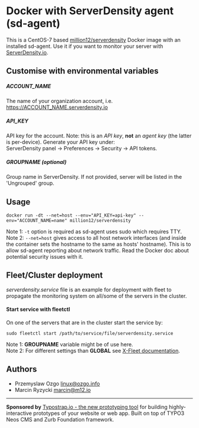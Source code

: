 # Docker with ServerDensity agent (sd-agent)

This is a CentOS-7 based [million12/serverdensity](https://registry.hub.docker.com/u/million12/serverdensity/) Docker image with an installed sd-agent. Use it if you want to monitor your server with [ServerDensity.io](https://www.serverdensity.com/).


## Customise with environmental variables 

##### ACCOUNT_NAME  
The name of your organization account, i.e. https://ACCOUNT_NAME.serverdensity.io
  
##### API_KEY  
API key for the account. Note: this is an *API key*, **not** an *agent key* (the latter is per-device). Generate your API key under:  
ServerDensity panel -> Preferences -> Security -> API tokens.

##### GROUPNAME (optional)  
Group name in ServerDensity. If not provided, server will be listed in the 'Ungrouped' group.


## Usage

`docker run -dt --net=host --env="API_KEY=api-key" --env="ACCOUNT_NAME=name" million12/serverdensity`

Note 1: `-t` option is required as sd-agent uses sudo which requires TTY.  
Note 2: `--net=host` gives access to all host network interfaces (and inside the container sets the hostname to the same as hosts' hostname). This is to allow sd-agent reporting about network traffic. Read the Docker doc about potential security issues with it.


## Fleet/Cluster deployment
*serverdensity.service* file is an example for deployment with fleet to propagate the monitoring system on all/some of the servers in the cluster. 

#### Start service with fleetctl
On one of the servers that are in the cluster start the service by:

`sudo fleetctl start /path/to/service/file/serverdensity.service`

Note 1: **GROUPNAME** variable might be of use here.   
Note 2: For different settings than **GLOBAL** see [X-Fleet documentation](https://github.com/coreos/fleet/blob/master/Documentation/unit-files-and-scheduling.md).  


## Authors

* Przemyslaw Ozgo <linux@ozgo.info>
* Marcin Ryzycki <marcin@m12.io>

---

**Sponsored by** [Typostrap.io - the new prototyping tool](http://typostrap.io/) for building highly-interactive prototypes of your website or web app. Built on top of TYPO3 Neos CMS and Zurb Foundation framework.
